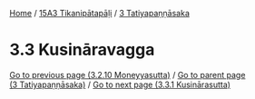 
[Home](/) / [15A3 Tikanipātapāḷi](../../15A3.md) / [3 Tatiyapaṇṇāsaka](../3.md)

# 3.3 Kusināravagga


[Go to previous page (3.2.10 Moneyyasutta)](3.2/3.2.10.md) / [Go to parent page (3 Tatiyapaṇṇāsaka)](../3.md) / [Go to next page (3.3.1 Kusinārasutta)](3.3/3.3.1.md)


